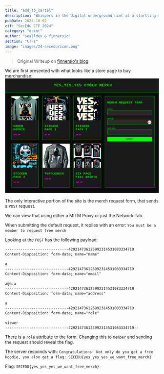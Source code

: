 ```yaml
---
title: "add_to_cartel"
description: "Whispers in the digital underground hint at a startling revelation about NO_NO_NO's elusive funding source. Buried in encrypted data streams, links to a cryptic online storefront have surfaced. Could this innocuous merch shop be the key to NO_NO_NO's financial puzzle? Stranger still, the store is offering free merchandise as part of a limited time promotion. Might as well grab some free merch while it’s available? 'http://chals.secedu.site:5016'"
pubDate: 2024-10-02
ctf: "SecEdu CTF 2024"
category: "osint"
author: "sealldev & finnersio"
section: "CTFs"
image: "images/24-secedu/icon.png"
---
```


> Original Writeup on [finnersio's blog](https://finnersio.pages.dev/secedu-wk4#add-to-cartel)

We are first presented with what looks like a store page to buy merchandise:
![storesite.png](images/24-secedu/storesite.png)

The only interactive portion of the site is the merch request form, that sends a `POST` request.

We can view that using either a MITM Proxy or just the Network Tab.

When submitting the default request, it replies with an error: `You must be a member to request free merch`

Looking at the `POST` has the following payload:
```
-----------------------------429214736125992314531083334719
Content-Disposition: form-data; name="name"

a
-----------------------------429214736125992314531083334719
Content-Disposition: form-data; name="email"

a@a.a
-----------------------------429214736125992314531083334719
Content-Disposition: form-data; name="address"

a
-----------------------------429214736125992314531083334719
Content-Disposition: form-data; name="role"

viewer
-----------------------------429214736125992314531083334719--
```

There is a `role` attribute to the form. Changing this to `member` and sending the request should reveal the flag.

The server responds with: `Congratulations! Not only do you get a free Hoodie, you also get a flag: SECEDU{yes_yes_yes_we_want_free_merch}`

Flag: `SECEDU{yes_yes_yes_we_want_free_merch}`